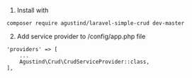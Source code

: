 1. Install with

```
composer require agustind/laravel-simple-crud dev-master
```

2. Add service provider to /config/app.php file

```
'providers' => [
    ...
    Agustind\Crud\CrudServiceProvider::class,
],
```
